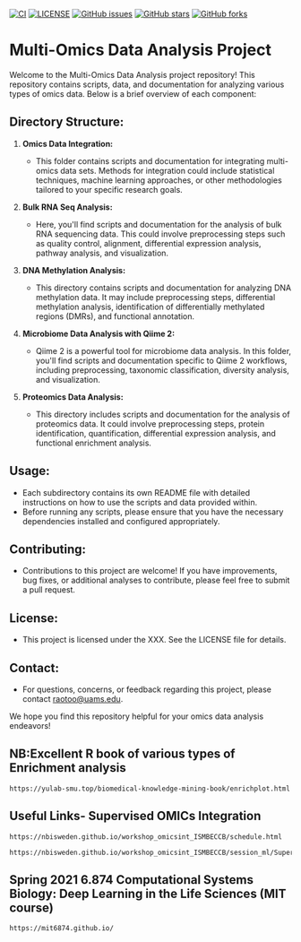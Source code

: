 [![CI](https://github.com/rayotoo/MultiOmics/actions/workflows/blank.yml/badge.svg)](https://github.com/rayotoo/MultiOmics/actions/workflows/blank.yml)
[![LICENSE](https://img.shields.io/github/license/rayotoo/MultiOmics?style=flat-square&color=green)](https://github.com/rayotoo/MultiOmics/blob/main/LICENSE)
[![GitHub issues](https://img.shields.io/github/issues/rayotoo/MultiOmics?style=flat-square)](https://github.com/rayotoo/sMultiOmics/issues)
[![GitHub stars](https://img.shields.io/github/stars/rayotoo/MultiOmics?style=flat-square&color=important)](https://github.com/rayotoo/MultiOmics/stargazers)
[![GitHub forks](https://img.shields.io/github/forks/rayotoo/MultiOmics?style=flat-square&color=blueviolet)](https://github.com/rayotoo/MultiOmics/network/members)

# Multi-Omics Data Analysis Project

Welcome to the Multi-Omics Data Analysis project repository! This repository contains scripts, data, and documentation for analyzing various types of omics data. Below is a brief overview of each component:

## Directory Structure:

1. **Omics Data Integration:**
   - This folder contains scripts and documentation for integrating multi-omics data sets. Methods for integration could include statistical techniques, machine learning approaches, or other methodologies tailored to your specific research goals.

2. **Bulk RNA Seq Analysis:**
   - Here, you'll find scripts and documentation for the analysis of bulk RNA sequencing data. This could involve preprocessing steps such as quality control, alignment, differential expression analysis, pathway analysis, and visualization.

3. **DNA Methylation Analysis:**
   - This directory contains scripts and documentation for analyzing DNA methylation data. It may include preprocessing steps, differential methylation analysis, identification of differentially methylated regions (DMRs), and functional annotation.

4. **Microbiome Data Analysis with Qiime 2:**
   - Qiime 2 is a powerful tool for microbiome data analysis. In this folder, you'll find scripts and documentation specific to Qiime 2 workflows, including preprocessing, taxonomic classification, diversity analysis, and visualization.

5. **Proteomics Data Analysis:**
   - This directory includes scripts and documentation for the analysis of proteomics data. It could involve preprocessing steps, protein identification, quantification, differential expression analysis, and functional enrichment analysis.

## Usage:
- Each subdirectory contains its own README file with detailed instructions on how to use the scripts and data provided within.
- Before running any scripts, please ensure that you have the necessary dependencies installed and configured appropriately.

## Contributing:
- Contributions to this project are welcome! If you have improvements, bug fixes, or additional analyses to contribute, please feel free to submit a pull request.

## License:
- This project is licensed under the XXX. See the LICENSE file for details.

## Contact:
- For questions, concerns, or feedback regarding this project, please contact raotoo@uams.edu.

We hope you find this repository helpful for your omics data analysis endeavors!



## NB:Excellent R book of various types of Enrichment analysis
```
https://yulab-smu.top/biomedical-knowledge-mining-book/enrichplot.html
```

## Useful Links-  Supervised OMICs Integration
```
https://nbisweden.github.io/workshop_omicsint_ISMBECCB/schedule.html
```

```
https://nbisweden.github.io/workshop_omicsint_ISMBECCB/session_ml/SupervisedOMICsIntegration/supervised_omics_integr_CLL.html
```
## Spring 2021 6.874 Computational Systems Biology: Deep Learning in the Life Sciences (MIT course)
```
https://mit6874.github.io/
```
